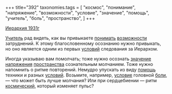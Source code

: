 +++
title="392"
taxonomies.tags = [
 "космос",
 "понимание",
 "напряжение",
 "возможности",
 "условие",
 "значение",
 "помощь",
 "учитель",
 "боль",
 "пространство",
]
+++

[Иерархия 1931г](/agni/1931)

[Учитель](/tags/учитель) рад видеть, как вы привыкаете [понимать](/tags/понимание) [возможности](/tags/возможности) затруднений. К этому благословенному осознанию нужно привыкать, но оно является одним из первых [условий](/tags/[условие](/tags/условие)) следования за Иерархом.   

Иногда указываю вам помолчать; тоже нужно осознать [значение](/tags/значение) [напряжения](/tags/напряжение) [пространства](/tags/пространство) сознательным молчанием. Тоже нужно напомнить о ритме повторений. Немудро упускать из виду [помощь](/tags/помощь) техники и разных [условий](/tags/[условие](/tags/условие)). Возьмите, например, [условие](/tags/условие) головной [боли](/tags/боль), — что может быть лучше молчания? Или при сердцебиении — ритм [космический](/tags/космос), который изменяет пульс?   

